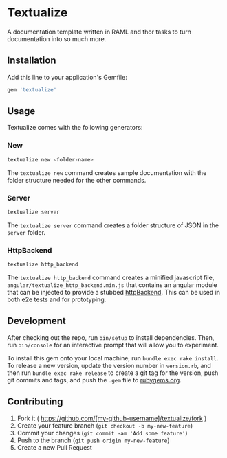 # Textualize

A documentation template written in RAML and thor tasks to turn documentation
into so much more.

## Installation

Add this line to your application's Gemfile:

```ruby
gem 'textualize'
```

## Usage

Textualize comes with the following generators:

### New

```bash
textualize new <folder-name>
```

The ``textualize new`` command creates sample documentation with the folder
structure needed for the other commands.

### Server

```bash
textualize server
```

The ``textualize server`` command creates a folder structure of JSON in the
``server`` folder.

### HttpBackend

```bash
textualize http_backend
```

The ``textualize http_backend`` command creates a minified javascript file,
``angular/textualize_http_backend.min.js`` that contains an angular module that
can be injected to provide a stubbed
[httpBackend](https://docs.angularjs.org/api/ngMockE2E/service/$httpBackend).
This can be used in both e2e tests and for prototyping.

## Development

After checking out the repo, run `bin/setup` to install dependencies. Then, run
`bin/console` for an interactive prompt that will allow you to experiment.

To install this gem onto your local machine, run `bundle exec rake install`. To
release a new version, update the version number in `version.rb`, and then run
`bundle exec rake release` to create a git tag for the version, push git
commits and tags, and push the `.gem` file to
[rubygems.org](https://rubygems.org).

## Contributing

1. Fork it ( https://github.com/[my-github-username]/textualize/fork )
2. Create your feature branch (`git checkout -b my-new-feature`)
3. Commit your changes (`git commit -am 'Add some feature'`)
4. Push to the branch (`git push origin my-new-feature`)
5. Create a new Pull Request
